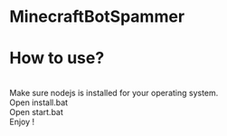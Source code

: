 # MinecraftBotSpammer

# How to use?
<br>Make sure nodejs is installed for your operating system.
<br>Open install.bat
<br>Open start.bat
<br>Enjoy !